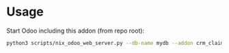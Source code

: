 # Usage

Start Odoo including this addon (from repo root):

```bash
python3 scripts/nix_odoo_web_server.py --db-name mydb --addon crm_claim_type
```
